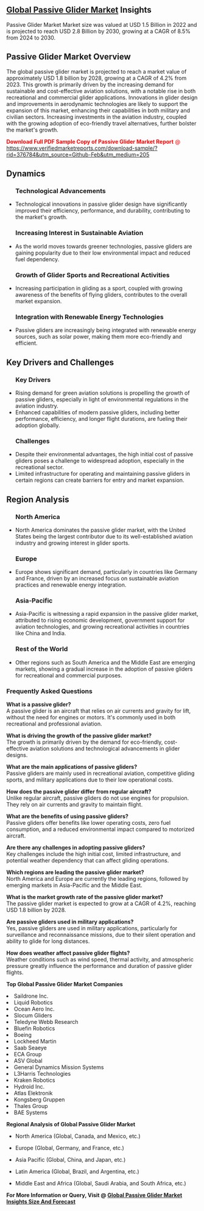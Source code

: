 <h2><a href="https://www.verifiedmarketreports.com/download-sample/?rid=376784&amp;utm_source=Github&amp;utm_medium=205" target="_blank">Global Passive Glider Market</a> Insights</h2><p>Passive Glider Market Market size was valued at USD 1.5 Billion in 2022 and is projected to reach USD 2.8 Billion by 2030, growing at a CAGR of 8.5% from 2024 to 2030.</p><p> <h2>Passive Glider Market Overview</h2> <p>The global passive glider market is projected to reach a market value of approximately USD 1.8 billion by 2028, growing at a CAGR of 4.2% from 2023. This growth is primarily driven by the increasing demand for sustainable and cost-effective aviation solutions, with a notable rise in both recreational and commercial glider applications. Innovations in glider design and improvements in aerodynamic technologies are likely to support the expansion of this market, enhancing their capabilities in both military and civilian sectors. Increasing investments in the aviation industry, coupled with the growing adoption of eco-friendly travel alternatives, further bolster the market's growth.</p> <p><p><span class=""><span style="color: #ff0000;"><strong>Download Full PDF Sample Copy of Passive Glider Market Report</strong> @ </span><a href="https://www.verifiedmarketreports.com/download-sample/?rid=376784&amp;utm_source=Github-Feb&amp;utm_medium=205" target="_blank">https://www.verifiedmarketreports.com/download-sample/?rid=376784&amp;utm_source=Github-Feb&amp;utm_medium=205</a></span></p></p> <h2>Dynamics</h2> <ul> <h3>Technological Advancements</h3> <li>Technological innovations in passive glider design have significantly improved their efficiency, performance, and durability, contributing to the market's growth.</li> <h3>Increasing Interest in Sustainable Aviation</h3> <li>As the world moves towards greener technologies, passive gliders are gaining popularity due to their low environmental impact and reduced fuel dependency.</li> <h3>Growth of Glider Sports and Recreational Activities</h3> <li>Increasing participation in gliding as a sport, coupled with growing awareness of the benefits of flying gliders, contributes to the overall market expansion.</li> <h3>Integration with Renewable Energy Technologies</h3> <li>Passive gliders are increasingly being integrated with renewable energy sources, such as solar power, making them more eco-friendly and efficient.</li> </ul> <h2>Key Drivers and Challenges</h2> <ul> <h3>Key Drivers</h3> <li>Rising demand for green aviation solutions is propelling the growth of passive gliders, especially in light of environmental regulations in the aviation industry.</li> <li>Enhanced capabilities of modern passive gliders, including better performance, efficiency, and longer flight durations, are fueling their adoption globally.</li> <h3>Challenges</h3> <li>Despite their environmental advantages, the high initial cost of passive gliders poses a challenge to widespread adoption, especially in the recreational sector.</li> <li>Limited infrastructure for operating and maintaining passive gliders in certain regions can create barriers for entry and market expansion.</li> </ul> <h2>Region Analysis</h2> <ul> <h3>North America</h3> <li>North America dominates the passive glider market, with the United States being the largest contributor due to its well-established aviation industry and growing interest in glider sports.</li> <h3>Europe</h3> <li>Europe shows significant demand, particularly in countries like Germany and France, driven by an increased focus on sustainable aviation practices and renewable energy integration.</li> <h3>Asia-Pacific</h3> <li>Asia-Pacific is witnessing a rapid expansion in the passive glider market, attributed to rising economic development, government support for aviation technologies, and growing recreational activities in countries like China and India.</li> <h3>Rest of the World</h3> <li>Other regions such as South America and the Middle East are emerging markets, showing a gradual increase in the adoption of passive gliders for recreational and commercial purposes.</li> </ul> <h3>Frequently Asked Questions</h3> <p><strong>What is a passive glider?</strong><br> A passive glider is an aircraft that relies on air currents and gravity for lift, without the need for engines or motors. It's commonly used in both recreational and professional aviation.</p> <p><strong>What is driving the growth of the passive glider market?</strong><br> The growth is primarily driven by the demand for eco-friendly, cost-effective aviation solutions and technological advancements in glider designs.</p> <p><strong>What are the main applications of passive gliders?</strong><br> Passive gliders are mainly used in recreational aviation, competitive gliding sports, and military applications due to their low operational costs.</p> <p><strong>How does the passive glider differ from regular aircraft?</strong><br> Unlike regular aircraft, passive gliders do not use engines for propulsion. They rely on air currents and gravity to maintain flight.</p> <p><strong>What are the benefits of using passive gliders?</strong><br> Passive gliders offer benefits like lower operating costs, zero fuel consumption, and a reduced environmental impact compared to motorized aircraft.</p> <p><strong>Are there any challenges in adopting passive gliders?</strong><br> Key challenges include the high initial cost, limited infrastructure, and potential weather dependency that can affect gliding operations.</p> <p><strong>Which regions are leading the passive glider market?</strong><br> North America and Europe are currently the leading regions, followed by emerging markets in Asia-Pacific and the Middle East.</p> <p><strong>What is the market growth rate of the passive glider market?</strong><br> The passive glider market is expected to grow at a CAGR of 4.2%, reaching USD 1.8 billion by 2028.</p> <p><strong>Are passive gliders used in military applications?</strong><br> Yes, passive gliders are used in military applications, particularly for surveillance and reconnaissance missions, due to their silent operation and ability to glide for long distances.</p> <p><strong>How does weather affect passive glider flights?</strong><br> Weather conditions such as wind speed, thermal activity, and atmospheric pressure greatly influence the performance and duration of passive glider flights.</p> </p><p><strong>Top Global Passive Glider Market Companies</strong></p><div data-test-id=""><p><li>Saildrone Inc.</li><li> Liquid Robotics</li><li> Ocean Aero Inc.</li><li> Slocum Gliders</li><li> Teledyne Webb Research</li><li> Bluefin Robotics</li><li> Boeing</li><li> Lockheed Martin</li><li> Saab Seaeye</li><li> ECA Group</li><li> ASV Global</li><li> General Dynamics Mission Systems</li><li> L3Harris Technologies</li><li> Kraken Robotics</li><li> Hydroid Inc.</li><li> Atlas Elektronik</li><li> Kongsberg Gruppen</li><li> Thales Group</li><li> BAE Systems</li></p><div><strong>Regional Analysis of&nbsp;Global Passive Glider Market</strong></div><ul><li dir="ltr"><p dir="ltr">North America&nbsp;(Global, Canada, and Mexico, etc.)</p></li><li dir="ltr"><p dir="ltr">Europe (Global, Germany, and France, etc.)</p></li><li dir="ltr"><p dir="ltr">Asia Pacific&nbsp;(Global, China, and Japan, etc.)</p></li><li dir="ltr"><p dir="ltr">Latin America&nbsp;(Global, Brazil, and Argentina, etc.)</p></li><li dir="ltr">Middle East and Africa&nbsp;(Global, Saudi Arabia, and South Africa, etc.)</li></ul><p><strong>For More Information or Query, Visit @&nbsp;</strong><strong><a href="https://www.verifiedmarketreports.com/product/passive-glider-market/?utm_source=Github&amp;utm_medium=205" target="_blank">Global Passive Glider Market Insights Size And Forecast</a></strong></p></div>
